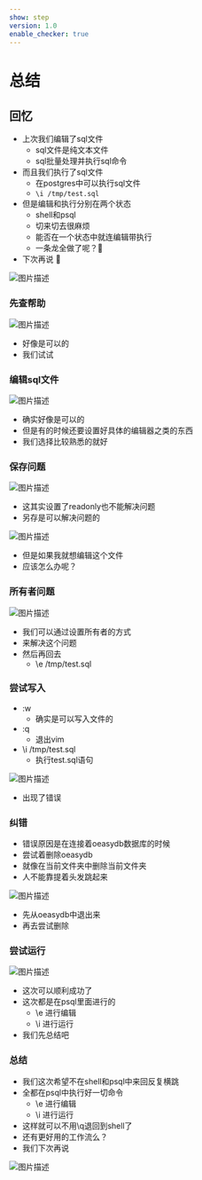 ```yaml
---
show: step
version: 1.0
enable_checker: true
---
```


# 总结

## 回忆

- 上次我们编辑了sql文件
	- sql文件是纯文本文件
	- sql批量处理并执行sql命令
- 而且我们执行了sql文件	
	- 在postgres中可以执行sql文件
	- `\i /tmp/test.sql`
- 但是编辑和执行分别在两个状态
	- shell和psql
	- 切来切去很麻烦
	- 能否在一个状态中就连编辑带执行
	- 一条龙全做了呢？🤔 
- 下次再说 👋

![图片描述](https://doc.shiyanlou.com/courses/uid1190679-20220721-1658383948877)

### 先查帮助

![图片描述](https://doc.shiyanlou.com/courses/uid1190679-20220721-1658390085992)

- 好像是可以的 
- 我们试试

### 编辑sql文件

![图片描述](https://doc.shiyanlou.com/courses/uid1190679-20220721-1658390155550)

- 确实好像是可以的
- 但是有的时候还要设置好具体的编辑器之类的东西
- 我们选择比较熟悉的就好

### 保存问题

![图片描述](https://doc.shiyanlou.com/courses/uid1190679-20220721-1658390285892)

- 这其实设置了readonly也不能解决问题
- 另存是可以解决问题的

![图片描述](https://doc.shiyanlou.com/courses/uid1190679-20220721-1658390464093)

- 但是如果我就想编辑这个文件
- 应该怎么办呢？

### 所有者问题

![图片描述](https://doc.shiyanlou.com/courses/uid1190679-20220721-1658390504342)

- 我们可以通过设置所有者的方式
- 来解决这个问题
- 然后再回去
	- \e /tmp/test.sql

### 尝试写入

- :w 
	- 确实是可以写入文件的
- :q
	- 退出vim
- \i /tmp/test.sql
	- 执行test.sql语句

![图片描述](https://doc.shiyanlou.com/courses/uid1190679-20220721-1658390828470)

- 出现了错误

### 纠错

- 错误原因是在连接着oeasydb数据库的时候
- 尝试着删除oeasydb
- 就像在当前文件夹中删除当前文件夹
- 人不能靠提着头发跳起来

![图片描述](https://doc.shiyanlou.com/courses/uid1190679-20220721-1658390916701)

- 先从oeasydb中退出来
- 再去尝试删除

### 尝试运行

![图片描述](https://doc.shiyanlou.com/courses/uid1190679-20220721-1658391078970)

- 这次可以顺利成功了
- 这次都是在psql里面进行的
	- \e 进行编辑
	- \i 进行运行
- 我们先总结吧

### 总结

- 我们这次希望不在shell和psql中来回反复横跳
- 全都在psql中执行好一切命令
	- \e 进行编辑
	- \i 进行运行
- 这样就可以不用\q退回到shell了
- 还有更好用的工作流么？
- 我们下次再说

![图片描述](https://doc.shiyanlou.com/courses/uid1190679-20220721-1658391401106)